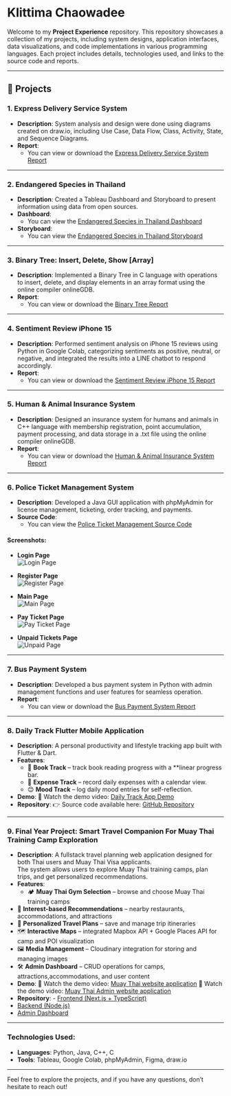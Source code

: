 # Klittima Chaowadee

Welcome to my **Project Experience** repository. This repository showcases a collection of my projects, including system designs, application interfaces, data visualizations, and code implementations in various programming languages. Each project includes details, technologies used, and links to the source code and reports.

---

## 📂 Projects

### 1. **Express Delivery Service System**
- **Description**: System analysis and design were done using diagrams created on draw.io, including Use Case, Data Flow, Class, Activity, State, and Sequence Diagrams.
- **Report**: 
  - You can view or download the [Express Delivery Service System Report](https://github.com/anniemark2522/project-resume/blob/main/assests/files/POSTMANpdf.pdf)

---

### 2. **Endangered Species in Thailand**
- **Description**: Created a Tableau Dashboard and Storyboard to present information using data from open sources.
- **Dashboard**: 
  - You can view the [Endangered Species in Thailand Dashboard](https://public.tableau.com/app/profile/klittima.chaowadee/viz/AnimalDashBoard_17361767283310/Dashboard2)
- **Storyboard**: 
  - You can view the [Endangered Species in Thailand Storyboard](https://public.tableau.com/app/profile/klittima.chaowadee/viz/AnimalStoryBoard_17361775085950/Story1)

---

### 3. **Binary Tree: Insert, Delete, Show [Array]**
- **Description**: Implemented a Binary Tree in C language with operations to insert, delete, and display elements in an array format using the online compiler onlineGDB.
- **Report**: 
  - You can view or download the [Binary Tree Report](https://github.com/anniemark2522/project-resume/blob/main/assests/files/BinaryTree.pdf)

---

### 4. **Sentiment Review iPhone 15**
- **Description**: Performed sentiment analysis on iPhone 15 reviews using Python in Google Colab, categorizing sentiments as positive, neutral, or negative, and integrated the results into a LINE chatbot to respond accordingly.
- **Report**: 
  - You can view or download the [Sentiment Review iPhone 15 Report](https://github.com/anniemark2522/project-resume/blob/main/assests/files/TheLibrary.pdf)

---

### 5. **Human & Animal Insurance System**
- **Description**: Designed an insurance system for humans and animals in C++ language with membership registration, point accumulation, payment processing, and data storage in a .txt file using the online compiler onlineGDB.
- **Report**: 
  - You can view or download the [Human & Animal Insurance System Report](https://github.com/anniemark2522/project-resume/blob/main/assests/files/Insurance.pdf)

---

### 6. **Police Ticket Management System**
- **Description**: Developed a Java GUI application with phpMyAdmin for license management, ticketing, order tracking, and payments.
- **Source Code**: 
  - You can view the [Police Ticket Management Source Code](https://github.com/anniemark2522/project-resume/tree/main/myapp/src/myapp)

#### **Screenshots:**
- **Login Page**  
  ![Login Page](https://github.com/anniemark2522/project-resume/blob/main/assests/images/login.png)
  
- **Register Page**  
  ![Register Page](https://github.com/anniemark2522/project-resume/blob/main/assests/images/register.png)

- **Main Page**  
  ![Main Page](https://github.com/anniemark2522/project-resume/blob/main/assests/images/menu.png)

- **Pay Ticket Page**  
  ![Pay Ticket Page](https://github.com/anniemark2522/project-resume/blob/main/assests/images/payticket.png)

- **Unpaid Tickets Page**  
  ![Unpaid Page](https://github.com/anniemark2522/project-resume/blob/main/assests/images/unpaid.png)

---

### 7. **Bus Payment System**
- **Description**: Developed a bus payment system in Python with admin management functions and user features for seamless operation.
- **Report**: 
  - You can view or download the [Bus Payment System Report](https://github.com/anniemark2522/project-resume/blob/main/assests/files/bus_payment_system_FULL.pdf)

---
### 8. **Daily Track Flutter Mobile Application**
- **Description**: A personal productivity and lifestyle tracking app built with Flutter & Dart.
- **Features**: 
  - 📖 **Book Track** – track book reading progress with a **linear progress bar.
  - 💸 **Expense Track** – record daily expenses with a calendar view.
  - 😊 **Mood Track** – log daily mood entries for self-reflection.
- **Demo**:
🎥 Watch the demo video: [Daily Track App Demo](assests/clip/RecordDailytrack.mp4)
- **Repository**:
👉 Source code available here: [GitHub Repository](https://github.com/anniemark2522/projectflutter)

---
### 9. **Final Year Project: Smart Travel Companion For Muay Thai Training Camp Exploration**
- **Description**: A fullstack travel planning web application designed for both Thai users and Muay Thai Visa applicants.  
The system allows users to explore Muay Thai training camps, plan trips, and get personalized recommendations.
- **Features**: 
  - 🏕️ **Muay Thai Gym Selection** – browse and choose Muay Thai training camps
 - 🎯 **Interest-based Recommendations** – nearby restaurants, accommodations, and attractions
 - 📑 **Personalized Travel Plans** – save and manage trip itineraries
 - 🗺️ **Interactive Maps** – integrated Mapbox API + Google Places API for camp and POI visualization
 - 🖼️ **Media Management** – Cloudinary integration for storing and managing images
 - 🛠️ **Admin Dashboard** – CRUD operations for camps, attractions,accommodations, and user content
 - **Demo**:
🎥 Watch the demo video: [Muay Thai website application](assests/clip/Muay.mov)
🎥 Watch the demo video: [Muay Thai Admin website application](assests/clip/Admin.mp4)
- **Repository**: - [Frontend (Next.js + TypeScript)](https://github.com/USERNAME/muaythai-frontend)
- [Backend (Node.js)](https://github.com/USERNAME/muaythai-backend)
- [Admin Dashboard](https://github.com/USERNAME/muaythai-admin)

---

### Technologies Used:
- **Languages**: Python, Java, C++, C
- **Tools**: Tableau, Google Colab, phpMyAdmin, Figma, draw.io

---

Feel free to explore the projects, and if you have any questions, don’t hesitate to reach out!

